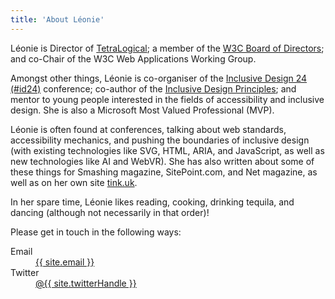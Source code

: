 ```yaml
---
title: 'About Léonie'
---
```


Léonie is Director of [TetraLogical](https://tetralogical.com); a member of the [W3C Board of Directors](https://www.w3.org/governance/board/); and co-Chair of the W3C Web Applications Working Group.

Amongst other things, Léonie is co-organiser of the [Inclusive Design 24 (#id24)](https://inclusivedesign24.org) conference; co-author of the [Inclusive Design Principles](https://inclusivedesignprinciples.org); and mentor to young people interested in the fields of accessibility and inclusive design. She is also a Microsoft Most Valued Professional (MVP).

Léonie is often found at conferences, talking about web standards, accessibility mechanics, and pushing the boundaries of inclusive design (with existing technologies like SVG, HTML, ARIA, and JavaScript, as well as new technologies like AI and WebVR). She has also written about some of these things for Smashing magazine, SitePoint.com, and Net magazine, as well as on her own site [tink.uk](https://tink.uk).

In her spare time, Léonie likes reading, cooking, drinking tequila, and dancing (although not necessarily in that order)!

Please get in touch in the following ways:

<dl>
<dt>Email</dt><dd><a href="mailto:{{ site.email }}">{{ site.email }}</a></dd>
<dt>Twitter</dt><dd><a href="//twitter.com/{{ site.twitterHandle }}">@{{ site.twitterHandle }}</a></dd>
</dl>
